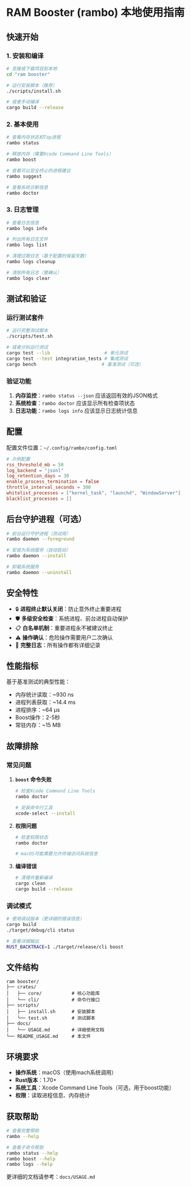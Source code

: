# RAM Booster (rambo) 本地使用指南

## 快速开始

### 1. 安装和编译

```bash
# 克隆或下载项目到本地
cd "ram booster"

# 运行安装脚本（推荐）
./scripts/install.sh

# 或者手动编译
cargo build --release
```

### 2. 基本使用

```bash
# 查看内存状态和Top进程
rambo status

# 释放内存（需要Xcode Command Line Tools）
rambo boost

# 查看可以安全终止的进程建议
rambo suggest

# 查看系统诊断信息
rambo doctor
```

### 3. 日志管理

```bash
# 查看日志信息
rambo logs info

# 列出所有日志文件
rambo logs list

# 清理过期日志（基于配置的保留天数）
rambo logs cleanup

# 清除所有日志（需确认）
rambo logs clear
```

## 测试和验证

### 运行测试套件

```bash
# 运行完整测试脚本
./scripts/test.sh

# 或者分别运行测试
cargo test --lib                    # 单元测试
cargo test --test integration_tests # 集成测试
cargo bench                        # 基准测试（可选）
```

### 验证功能

1. **内存监控**：`rambo status --json` 应该返回有效的JSON格式
2. **系统检查**：`rambo doctor` 应该显示所有检查项状态
3. **日志功能**：`rambo logs info` 应该显示日志统计信息

## 配置

配置文件位置：`~/.config/rambo/config.toml`

```toml
# 示例配置
rss_threshold_mb = 50
log_backend = "jsonl"
log_retention_days = 30
enable_process_termination = false
throttle_interval_seconds = 300
whitelist_processes = ["kernel_task", "launchd", "WindowServer"]
blacklist_processes = []
```

## 后台守护进程（可选）

```bash
# 前台运行守护进程（测试用）
rambo daemon --foreground

# 安装为系统服务（自动启动）
rambo daemon --install

# 卸载系统服务
rambo daemon --uninstall
```

## 安全特性

- 🔒 **进程终止默认关闭**：防止意外终止重要进程
- 🛡️ **多级安全检查**：系统进程、前台进程自动保护
- 📋 **白名单机制**：重要进程永不被建议终止
- ⚠️ **操作确认**：危险操作需要用户二次确认
- 📝 **完整日志**：所有操作都有详细记录

## 性能指标

基于基准测试的典型性能：
- 内存统计读取：~930 ns
- 进程列表获取：~14.4 ms
- 进程排序：~64 µs
- Boost操作：2-5秒
- 常驻内存：~15 MB

## 故障排除

### 常见问题

1. **`boost` 命令失败**
   ```bash
   # 检查Xcode Command Line Tools
   rambo doctor

   # 安装命令行工具
   xcode-select --install
   ```

2. **权限问题**
   ```bash
   # 检查权限状态
   rambo doctor

   # macOS可能需要允许终端访问系统信息
   ```

3. **编译错误**
   ```bash
   # 清理并重新编译
   cargo clean
   cargo build --release
   ```

### 调试模式

```bash
# 使用调试版本（更详细的错误信息）
cargo build
./target/debug/cli status

# 查看详细输出
RUST_BACKTRACE=1 ./target/release/cli boost
```

## 文件结构

```
ram booster/
├── crates/
│   ├── core/           # 核心功能库
│   └── cli/            # 命令行接口
├── scripts/
│   ├── install.sh      # 安装脚本
│   └── test.sh         # 测试脚本
├── docs/
│   └── USAGE.md        # 详细使用文档
└── README_USAGE.md     # 本文件
```

## 环境要求

- **操作系统**：macOS（使用mach系统调用）
- **Rust版本**：1.70+
- **系统工具**：Xcode Command Line Tools（可选，用于boost功能）
- **权限**：读取进程信息、内存统计

## 获取帮助

```bash
# 查看完整帮助
rambo --help

# 查看子命令帮助
rambo status --help
rambo boost --help
rambo logs --help
```

更详细的文档请参考：`docs/USAGE.md`